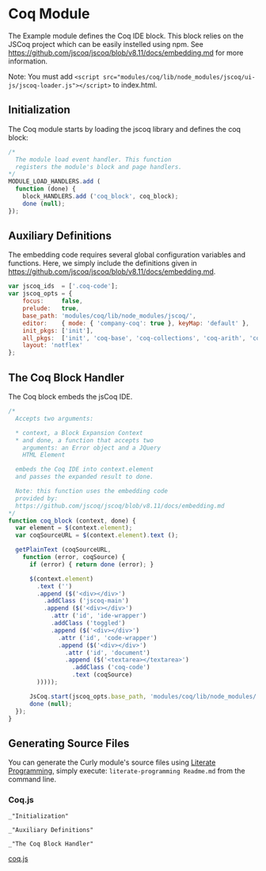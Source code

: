 Coq Module
==========

The Example module defines the Coq IDE block. This block relies on the JSCoq project which can be easily instelled using npm. See https://github.com/jscoq/jscoq/blob/v8.11/docs/embedding.md for more information.

Note: You must add `<script src="modules/coq/lib/node_modules/jscoq/ui-js/jscoq-loader.js"></script>` to index.html.

Initialization
--------------

The Coq module starts by loading the jscoq library and defines the coq block:

```javascript
/*
  The module load event handler. This function
  registers the module's block and page handlers.
*/
MODULE_LOAD_HANDLERS.add (
  function (done) {
    block_HANDLERS.add ('coq_block', coq_block);
    done (null);
});
```

Auxiliary Definitions
---------------------

The embedding code requires several global configuration variables and functions. Here, we simply include the definitions given in https://github.com/jscoq/jscoq/blob/v8.11/docs/embedding.md.

```javascript
var jscoq_ids  = ['.coq-code'];
var jscoq_opts = {
    focus:     false,
    prelude:   true,
    base_path: 'modules/coq/lib/node_modules/jscoq/',
    editor:    { mode: { 'company-coq': true }, keyMap: 'default' },
    init_pkgs: ['init'],
    all_pkgs:  ['init', 'coq-base', 'coq-collections', 'coq-arith', 'coq-reals', 'mathcomp'],
    layout: 'notflex'
};
```

The Coq Block Handler
---------------------

The Coq block embeds the jsCoq IDE. 

```javascript
/*
  Accepts two arguments:

  * context, a Block Expansion Context
  * and done, a function that accepts two
    arguments: an Error object and a JQuery
    HTML Element

  embeds the Coq IDE into context.element
  and passes the expanded result to done.

  Note: this function uses the embedding code
  provided by:
  https://github.com/jscoq/jscoq/blob/v8.11/docs/embedding.md
*/
function coq_block (context, done) {
  var element = $(context.element);
  var coqSourceURL = $(context.element).text ();

  getPlainText (coqSourceURL,
    function (error, coqSource) {
      if (error) { return done (error); }

      $(context.element)
        .text ('')
        .append ($('<div></div>')
          .addClass ('jscoq-main')
          .append ($('<div></div>')
            .attr ('id', 'ide-wrapper')
            .addClass ('toggled')
            .append ($('<div></div>')
              .attr ('id', 'code-wrapper')
              .append ($('<div></div>')
                .attr ('id', 'document')
                .append ($('<textarea></textarea>')
                  .addClass ('coq-code')
                  .text (coqSource)
        )))));

      JsCoq.start(jscoq_opts.base_path, 'modules/coq/lib/node_modules/', jscoq_ids, jscoq_opts);
      done (null);
  });
}
```

Generating Source Files
-----------------------

You can generate the Curly module's source files using [Literate Programming](https://github.com/jostylr/literate-programming), simply execute:
`literate-programming Readme.md`
from the command line.

### Coq.js
```
_"Initialization"

_"Auxiliary Definitions"

_"The Coq Block Handler"
```
[coq.js](#Coq.js "save:")
